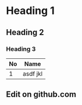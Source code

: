 # Heading 1
## Heading 2
### Heading 3

|No|Name|
|--|----|
| 1 | asdf jkl |


## Edit on github.com
